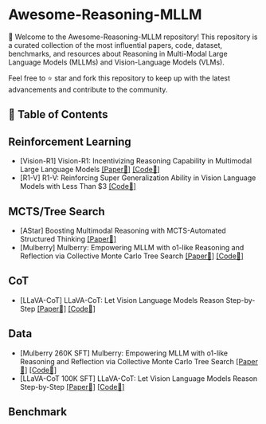 # Awesome-Reasoning-MLLM

👏 Welcome to the Awesome-Reasoning-MLLM repository! This repository is a curated collection of the most influential papers, code, dataset, benchmarks, and resources about Reasoning in Multi-Modal Large Language Models (MLLMs) and Vision-Language Models (VLMs).

Feel free to ⭐ star and fork this repository to keep up with the latest advancements and contribute to the community.


## 📒 Table of Contents

## Reinforcement Learning
* [Vision-R1] Vision-R1: Incentivizing Reasoning Capability in Multimodal Large Language Models [[Paper📑]](https://arxiv.org/abs/2503.06749) [[Code🔧]](https://arxiv.org/abs/2503.06749)
* [R1-V] R1-V: Reinforcing Super Generalization Ability in Vision Language Models with Less Than $3 [[Code🔧]](https://github.com/Deep-Agent/R1-V)

## MCTS/Tree Search
* [AStar] Boosting Multimodal Reasoning with MCTS-Automated Structured Thinking [[Paper📑]](https://arxiv.org/abs/2502.02339)
* [Mulberry] Mulberry: Empowering MLLM with o1-like Reasoning and Reflection via Collective Monte Carlo Tree Search [[Paper📑]](https://arxiv.org/abs/2412.18319) [[Code🔧]](https://github.com/HJYao00/Mulberry) 

<!--## Test-time Reasoning-->

## CoT
* [LLaVA-CoT] LLaVA-CoT: Let Vision Language Models Reason Step-by-Step [[Paper📑]](https://arxiv.org/abs/2411.10440) [[Code🔧]](https://github.com/PKU-YuanGroup/LLaVA-CoT)

## Data
* [Mulberry 260K SFT] Mulberry: Empowering MLLM with o1-like Reasoning and Reflection via Collective Monte Carlo Tree Search [[Paper📑]](https://arxiv.org/abs/2412.18319) [[Code🔧]](https://github.com/HJYao00/Mulberry) 
* [LLaVA-CoT 100K SFT] LLaVA-CoT: Let Vision Language Models Reason Step-by-Step [[Paper📑]](https://arxiv.org/abs/2411.10440) [[Code🔧]](https://github.com/PKU-YuanGroup/LLaVA-CoT)

## Benchmark
